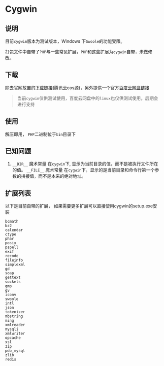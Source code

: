 # Cygwin

## 说明
目前`cygwin`版本为测试版本，Windows 下`Swoole`的功能受限。

打包文件中自带了`PHP`与一些常见扩展，`PHP`和这些扩展为`cygwin`自带，未做修改。

## 下载

除去官网放置的[下载链接](https://www.swoole.com/page/download)(腾讯云cos源)，另外提供一个官方[百度云网盘链接](https://pan.baidu.com/s/15RodWdoIgwBLmG1I5HXzOg)
> 当前`cygwin`仅供测试使用，百度云网盘中的`linux`也仅供测试使用，后期会进行支持

## 使用
解压即用， `PHP`二进制位于`bin`目录下

## 已知问题

1.  `__DIR__` 魔术常量 在`cygwin`下, 显示为当前目录的值，而不是被执行文件所在的值。
`__FILE__` 魔术常量 在`cygwin`下，显示的是当前目录和命令行第一个参数的拼接值，而不是本来的绝对地址。

## 扩展列表
以下是目前自带的扩展， 如果需要更多扩展可以直接使用cygwin的setup.exe安装

```
bcmath
bz2
calendar
ctype
phar
posix
pspell
exif
recode
fileinfo
simplexml
gd
soap
gettext
sockets
gmp
gv
iconv
swoole
intl
json
tokenizer
mbstring
ming
xmlreader
mysqli
xmlwriter
opcache
xsl
zip
pdo_mysql
zlib
redis
```